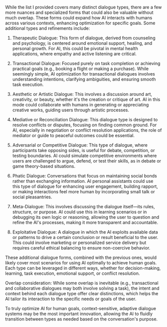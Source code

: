 While the list I provided covers many distinct dialogue types, there are a few more nuances and specialized forms that could also be valuable without much overlap. These forms could expand how AI interacts with humans across various contexts, enhancing optimization for specific goals. Some additional types and refinements include:

1. Therapeutic Dialogue: This form of dialogue, derived from counseling and psychology, is centered around emotional support, healing, and personal growth. For AI, this could be pivotal in mental health applications, where empathy and active listening are critical.


2. Transactional Dialogue: Focused purely on task completion or achieving practical goals (e.g., booking a flight or making a purchase). While seemingly simple, AI optimization for transactional dialogues involves understanding intentions, clarifying ambiguities, and ensuring smooth task execution.


3. Aesthetic or Artistic Dialogue: This involves a discussion around art, creativity, or beauty, whether it's the creation or critique of art. AI in this mode could collaborate with humans in generating or appreciating creative works, guiding users through artistic processes.


4. Mediative or Reconciliation Dialogue: This dialogue type is designed to resolve conflicts or disputes, focusing on finding common ground. For AI, especially in negotiation or conflict resolution applications, the role of mediator or guide to peaceful outcomes could be essential.


5. Adversarial or Competitive Dialogue: This type of dialogue, where participants take opposing sides, is useful for debate, competition, or testing boundaries. AI could simulate competitive environments where users are challenged to argue, defend, or test their skills, as in debate or game theory-based situations.


6. Phatic Dialogue: Conversations that focus on maintaining social bonds rather than exchanging information. AI personal assistants could use this type of dialogue for enhancing user engagement, building rapport, or making interactions feel more human by incorporating small talk or social pleasantries.


7. Meta-Dialogue: This involves discussing the dialogue itself—its rules, structure, or purpose. AI could use this in learning scenarios or in debugging its own logic or reasoning, allowing the user to question and refine the AI's processes, making it more transparent and accountable.


8. Exploitative Dialogue: A dialogue in which the AI exploits available data or patterns to drive a certain conclusion or result beneficial to the user. This could involve marketing or personalized service delivery but requires careful ethical balancing to ensure non-coercive behavior.



These additional dialogue forms, combined with the previous ones, would likely cover most scenarios for using AI optimally to achieve human goals. Each type can be leveraged in different ways, whether for decision-making, learning, task execution, emotional support, or conflict resolution.

Overlap consideration: While some overlap is inevitable (e.g., transactional and collaborative dialogues may both involve solving a task), the intent and context behind each dialogue type offer clear distinctions, which helps the AI tailor its interaction to the specific needs or goals of the user.

To truly optimize AI for human goals, context-sensitive, adaptive dialogue systems may be the most important innovation, allowing the AI to fluidly transition between types as needed based on the conversation's purpose.

